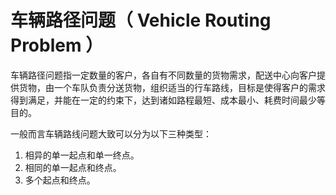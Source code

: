 # 车辆路径问题（ Vehicle Routing Problem ）
车辆路径问题指一定数量的客户，各自有不同数量的货物需求，配送中心向客户提供货物，由一个车队负责分送货物，组织适当的行车路线，目标是使得客户的需求得到满足，并能在一定的约束下，达到诸如路程最短、成本最小、耗费时间最少等目的。   

一般而言车辆路线问题大致可以分为以下三种类型：
1. 相异的单一起点和单一终点。
2. 相同的单一起点和终点。
3. 多个起点和终点。